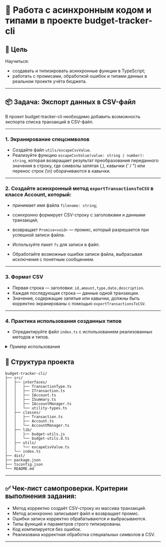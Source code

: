 # 🧠 Работа с асинхронным кодом и типами в проекте budget-tracker-cli

## 🎯 Цель

Научиться:
- создавать и типизировать асинхронные функции в TypeScript;
- работать с промисами, обработкой ошибок и типами данных в реальном проекте учёта бюджета.

---

## 📦 Задача: Экспорт данных в CSV-файл

В проект budget-tracker-cli необходимо добавить возможность экспорта списка транзакций в CSV-файл.

---

### 1. Экранирование спецсимволов

- Создайте файл `utils/escapeCsvValue`.
- Реализуйте функцию `escapeCsvValue(value: string | number): string`, которая возвращает результат преобразования переданного значения в строку, где символы запятая (,), кавычки (' / ") или перенос строк (\n) оборачиваются в кавычки.

---

### 2. Создайте асинхронный метод `exportTransactionsToCSV` в классе Account, который:
- принимает имя файла `filename: string`;
- ссинхронно формирует CSV-строку с заголовками и данными транзакций;
- возвращает `Promise<void>` — промис, который разрешается при успешной записи файла.

- Используйте пакет `fs` для записи в файл.
- Обработайте возможные ошибки записи файла, выбрасывая исключения с понятным сообщением.

---

### 3. Формат CSV

- Первая строка — заголовки: `id,amount,type,date,description`.
- Каждая последующая строка — данные одной транзакции.
- Значения, содержащие запятые или кавычки, должны быть корректно экранированы c помощью `exportTransactionsToCSV`.

---

### 4. Практика использования созданных типов

- Отредактируйте файл `index.ts` с использованием реализованных методов и типов.

<details>
<summary>Пример использования</summary>

```ts
try {
  personalAccount.exportTransactionsToCSV('main_account.csv')
} catch (error: unknown) {
  console.log("В процессе записи произошла ошибка", (error as Error).message)
}
```

</details>

## 📁 Структура проекта 

```
budget-tracker-cli/
├── src/
│   ├── interfaces/
│   │   ├── TransactionType.ts
│   │   ├── ITransaction.ts
│   │   ├── IAccount.ts
│   │   ├── ISummary.ts
│   │   ├── IAccountManager.ts
│   │   └── utility-types.ts
│   ├── classes/
│   │   ├── Transaction.ts
│   │   ├── Account.ts
│   │   └── AccountManager.ts
│   ├── lib/
│   │   ├── budget-utils.js
│   │   └── budget-utils.d.ts
│   ├── utils/
│   │   └── escapeCsvValue.ts
│   └── index.ts
├── dist/
├── package.json
├── tsconfig.json
└── README.md
```

---

## ✅ Чек-лист самопроверки. Критерии выполнения задания:

- Метод корректно создаёт CSV-строку из массива транзакций.
- Метод асинхронно записывает файл и возвращает промис.
- Ошибки записи корректно обрабатываются и выбрасываются.
- Типы функций и параметров строго типизированы.
- Код компилируется без ошибок.
- Реализована корректная обработка специальных символов в CSV.

---
